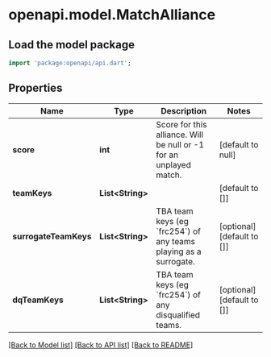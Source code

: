 # openapi.model.MatchAlliance

## Load the model package
```dart
import 'package:openapi/api.dart';
```

## Properties
Name | Type | Description | Notes
------------ | ------------- | ------------- | -------------
**score** | **int** | Score for this alliance. Will be null or -1 for an unplayed match. | [default to null]
**teamKeys** | **List&lt;String&gt;** |  | [default to []]
**surrogateTeamKeys** | **List&lt;String&gt;** | TBA team keys (eg &#x60;frc254&#x60;) of any teams playing as a surrogate. | [optional] [default to []]
**dqTeamKeys** | **List&lt;String&gt;** | TBA team keys (eg &#x60;frc254&#x60;) of any disqualified teams. | [optional] [default to []]

[[Back to Model list]](../README.md#documentation-for-models) [[Back to API list]](../README.md#documentation-for-api-endpoints) [[Back to README]](../README.md)


